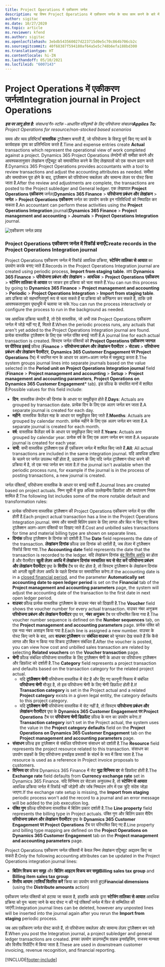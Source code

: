 ```yaml
---
title: Project Operations में एकीकरण जर्नल
description: यह विषय Project Operations में एकीकरण जर्नल के साथ काम करने के बारे में जानकारी प्रदान करता है.
author: sigitac
ms.date: 10/27/2020
ms.topic: article
ms.reviewer: kfend
ms.author: sigitac
ms.openlocfilehash: 3ebdb543560027d223715d0e5c70c864b706cb2c
ms.sourcegitcommit: 40f68387f594180af64a5e5c748b6efa188bd300
ms.translationtype: HT
ms.contentlocale: hi-IN
ms.lasthandoff: 05/10/2021
ms.locfileid: "6007143"
---
```

# <a name="integration-journal-in-project-operations"></a><span data-ttu-id="282ba-103">Project Operations में एकीकरण जर्नल</span><span class="sxs-lookup"><span data-stu-id="282ba-103">Integration journal in Project Operations</span></span>

<span data-ttu-id="282ba-104">_**इस पर लागू होता है:** संसाधन/गैर-स्टॉक -आधारित परिदृश्यों के लिए परियोजना संचालन_</span><span class="sxs-lookup"><span data-stu-id="282ba-104">_**Applies To:** Project Operations for resource/non-stocked based scenarios_</span></span>

<span data-ttu-id="282ba-105">समय और व्यय प्रविष्टियाँ **वास्तविक** ट्रांज़ैक्शन बनाती हैं, जो परियोजना के विरुद्ध पूर्ण किए गए कार्य के कार्यवाहक दृश्य का प्रतिनिधित्व करते हैं.</span><span class="sxs-lookup"><span data-stu-id="282ba-105">Time and expense entries create **Actual** transactions which represent the operational view of work completed against a project.</span></span> <span data-ttu-id="282ba-106">Dynamics 365 Project Operations लेनदेनों की समीक्षा करने और आवश्यकतानुसार लेखांकन एट्रिब्यूट को समायोजित करने के लिए लेखापालों को एक साधन प्रदान करते हैं.</span><span class="sxs-lookup"><span data-stu-id="282ba-106">Dynamics 365 Project Operations provides accountants with a tool to review transactions and adjust the accounting attributes as needed.</span></span> <span data-ttu-id="282ba-107">समीक्षा और समायोजन पूरा होने के बाद, ट्रांज़ैक्शन को परियोजना सबलेज़र और सामान्य लेज़र पर पोस्ट किया जाता है.</span><span class="sxs-lookup"><span data-stu-id="282ba-107">After the review and adjustments are complete, the transactions are posted to the Project subledger and General ledger.</span></span> <span data-ttu-id="282ba-108">एक लेखापाल **Project Operations एकीकरण** जर्नल(**Dynamics 365 Finance** > **परियोजना प्रबंधन और लेखांकन** > **जर्नल** > **Project Operations एकीकरण** जर्नल का उपयोग करके इन गतिविधियों को निष्पादित कर सकता है.</span><span class="sxs-lookup"><span data-stu-id="282ba-108">An accountant can perform these activities using the **Project Operations Integration** journal(**Dynamics 365 Finance** > **Project management and accounting** > **Journals** > **Project Operations Integration** journal.</span></span>

![एकीकरण जर्नल प्रवाह](./media/IntegrationJournal.png)

### <a name="create-records-in-the-project-operations-integration-journal"></a><span data-ttu-id="282ba-110">Project Operations एकीकरण जर्नल में रिकॉर्ड बनाएँ</span><span class="sxs-lookup"><span data-stu-id="282ba-110">Create records in the Project Operations Integration journal</span></span>

<span data-ttu-id="282ba-111">Project Operations एकीकरण जर्नल में रिकॉर्ड आवधिक प्रक्रिया, **स्टेजिंग तालिका से आयात** का उपयोग करके बनाए जाते हैं.</span><span class="sxs-lookup"><span data-stu-id="282ba-111">Records in the Project Operations Integration journal are created using periodic process, **Import from staging table**.</span></span> <span data-ttu-id="282ba-112">आप **Dynamics 365 Finance** > **परियोजना प्रबंधन और लेखांकन** > **आवधिक** > **Project Operations एकीकरण** > **स्टेजिंग तालिका से आयात** पर जाकर इस प्रक्रिया को चला सकते हैं.</span><span class="sxs-lookup"><span data-stu-id="282ba-112">You can run this process by going to **Dynamics 365 Finance** > **Project management and accounting** > **Periodic** > **Project Operations Integration** > **Import from staging table**.</span></span> <span data-ttu-id="282ba-113">आप प्रक्रिया को सहभागितापूर्ण रूप से चला सकते हैं या प्रक्रिया को कॉन्फ़िगर कर सकते हैं, ताकि उसे आवश्यकतानुसार पृष्ठभूमि में चलाया जा सके.</span><span class="sxs-lookup"><span data-stu-id="282ba-113">You can run the process interactively or configure the process to run in the background as needed.</span></span>

<span data-ttu-id="282ba-114">जब आवधिक प्रक्रिया चलती है, तो ऐसे वास्तविक, जो अभी तक Project Operations एकीकरण जर्नल में जोड़े नहीं गए हैं, मिलते हैं.</span><span class="sxs-lookup"><span data-stu-id="282ba-114">When the periodic process runs, any actuals that aren't yet added to the Project Operations Integration journal are found.</span></span> <span data-ttu-id="282ba-115">प्रत्येक वास्तविक ट्रांज़ैक्शन के लिए एक जर्नल पंक्ति बनाई जाती है.</span><span class="sxs-lookup"><span data-stu-id="282ba-115">A journal line for each actual transaction is created.</span></span>
<span data-ttu-id="282ba-116">सिस्टम जर्नल पंक्तियों को **Project Operations एकीकरण जरनल पर पीरियड इकाई** फ़ील्ड (**Finance** > **परियोजना प्रबंधन और लेखांकन पैरामीटर** > **सेटअप** > **परियोजना प्रबंधन और लेखांकन पैरामीटर**, **Dynamics 365 Customer Engagement पर Project Operations** टैब) में चयनित मान के आधार पर अलग=अलग जर्नल में समूहबद्ध करता है.</span><span class="sxs-lookup"><span data-stu-id="282ba-116">The system groups journal lines into separate journals based on the value selected in the **Period unit on Project Operations Integration journal** field (**Finance** > **Project management and accounting** > **Setup** > **Project management and accounting parameters**, **Project Operations on Dynamics 365 Customer Engagement**\* tab).</span></span> <span data-ttu-id="282ba-117">इस फ़ील्ड के संभावित मानों में शामिल हैं:</span><span class="sxs-lookup"><span data-stu-id="282ba-117">Possible values for this field include:</span></span>

  - <span data-ttu-id="282ba-118">**दिन**: वास्तविक लेनदेन की दिनांक के आधार पर समूहीकृत होते हैं.</span><span class="sxs-lookup"><span data-stu-id="282ba-118">**Days**: Actuals are grouped by transaction date.</span></span> <span data-ttu-id="282ba-119">प्रत्येक दिन के लिए एक अलग जर्नल बन जाता है.</span><span class="sxs-lookup"><span data-stu-id="282ba-119">A separate journal is created for each day.</span></span>
  - <span data-ttu-id="282ba-120">**महीने**: वास्तविक कैलेंडर माह के आधार पर समूहीकृत किए जाते हैं.</span><span class="sxs-lookup"><span data-stu-id="282ba-120">**Months**: Actuals are grouped by calendar month.</span></span> <span data-ttu-id="282ba-121">प्रत्येक महीने के लिए एक अलग जर्नल बन जाता है.</span><span class="sxs-lookup"><span data-stu-id="282ba-121">A separate journal is created for each month.</span></span>
  - <span data-ttu-id="282ba-122">**वर्ष**: वास्तविक कैलेंडर वर्ष के आधार पर समूहीकृत किए जाते हैं.</span><span class="sxs-lookup"><span data-stu-id="282ba-122">**Years**: Actuals are grouped by calendar year.</span></span> <span data-ttu-id="282ba-123">प्रत्येक वर्ष के लिए एक अलग जर्नल बन जाता है.</span><span class="sxs-lookup"><span data-stu-id="282ba-123">A separate journal is created for each year.</span></span>
  - <span data-ttu-id="282ba-124">**सभी**: सभी वास्तविक ट्रांज़ैक्शन एक ही एकीकरण जर्नल में शामिल किए जाते हैं.</span><span class="sxs-lookup"><span data-stu-id="282ba-124">**All**: All actual transactions are included in the same integration journal.</span></span> <span data-ttu-id="282ba-125">यदि आवधिक प्रक्रिया के चलने पर जर्नल उपलब्ध नहीं होता है, उदाहरण के लिए यदि जर्नल ट्रांज़ैक्शन पोस्ट करने की प्रक्रिया में है, तो एक नया जर्नल बन जाता है.</span><span class="sxs-lookup"><span data-stu-id="282ba-125">If the journal isn't available when the periodic process runs, for example if the journal is in the process of posting transactions, a new journal is created.</span></span>

<span data-ttu-id="282ba-126">जर्नल पंक्तियाँ, परियोजना वास्तविक के आधार पर बनाई जाती हैं.</span><span class="sxs-lookup"><span data-stu-id="282ba-126">Journal lines are created based on project actuals.</span></span> <span data-ttu-id="282ba-127">निम्न सूची में कुछ अधिक उल्लेखनीय डिफ़ॉल्ट और रूपांतरण नियम शामिल हैं:</span><span class="sxs-lookup"><span data-stu-id="282ba-127">The following list includes some of the more notable default and transformation rules:</span></span>

  - <span data-ttu-id="282ba-128">प्रत्येक परियोजना वास्तविक ट्रांज़ैक्शन की Project Operations एकीकरण जर्नल में एक पंक्ति होती है.</span><span class="sxs-lookup"><span data-stu-id="282ba-128">Each project actual transaction has a line in the Project Operations Integration journal.</span></span> <span data-ttu-id="282ba-129">समय और सामग्री बिलिंग प्रकार के लिए लागत और बिल न किए गए विक्रय ट्रांज़ैक्शन अलग-अलग पंक्तियों पर दिखाए जाते हैं.</span><span class="sxs-lookup"><span data-stu-id="282ba-129">Cost and unbilled sales transactions for time and material billing type are shown on separate lines.</span></span>
  - <span data-ttu-id="282ba-130">**दिनांक** फ़ील्ड ट्रांज़ैक्शन के दिनांक को दर्शाती है.</span><span class="sxs-lookup"><span data-stu-id="282ba-130">The **Date** field represents the date of the transaction.</span></span> <span data-ttu-id="282ba-131">**लेखांकन दिनांक** फ़ील्ड उस दिनांक को दर्शाती है, जब लेज़र में ट्रांज़ैक्शन रिकॉर्ड किया गया.</span><span class="sxs-lookup"><span data-stu-id="282ba-131">The **Accounting date** field represents the date that the transaction is recorded to the ledger.</span></span> <span data-ttu-id="282ba-132">यदि लेखांकन दिनांक [बंद वित्तीय अवधि](/dynamics365/finance/general-ledger/close-general-ledger-at-period-end) का होता है और पैरामीटर **खुली लेज़र अवधि में लेखांकन दिनांक स्वचालित रूप से सेट करें** **परियोजना प्रबंधन और लेखांकन पैरामीटर** पृष्ठ के **वित्तीय** टैब पर सेट होता है, तो सिस्टम ट्रांज़ैक्शन के लेखांकन दिनांक को अगली खुली लेज़र अवधि के पहले दिनांक पर समायोजित करेगा.</span><span class="sxs-lookup"><span data-stu-id="282ba-132">If the accounting date is in a [closed financial period](/dynamics365/finance/general-ledger/close-general-ledger-at-period-end), and the parameter **Automatically set accounting date to open ledger period** is set on the **Financial** tab of the **Project management and accounting parameters** page, the system will adjust the accounting date of the transaction to the first date in next open ledger period.</span></span>
  - <span data-ttu-id="282ba-133">**वाउचर** फ़ील्ड प्रत्येक वास्तविक ट्रांज़ैक्शन के वाउचर नंबर को दिखाती है.</span><span class="sxs-lookup"><span data-stu-id="282ba-133">The **Voucher** field shows the voucher number for every actual transaction.</span></span> <span data-ttu-id="282ba-134">वाउचर नंबर अनुक्रम **परियोजना प्रबंधन और लेखांकन पैरामीटर** पृष्ठ पर, **नंबर अनुक्रम** टैब पर परिभाषित किया गया है.</span><span class="sxs-lookup"><span data-stu-id="282ba-134">The voucher number sequence is defined on the **Number sequences** tab, on the **Project management and accounting parameters** page.</span></span> <span data-ttu-id="282ba-135">प्रत्येक पंक्ति को एक नया नंबर असाइन किया गया है.</span><span class="sxs-lookup"><span data-stu-id="282ba-135">Each line is assigned a new number.</span></span> <span data-ttu-id="282ba-136">वाउचर के पोस्ट किए जाने के बाद, आप **वाउचर ट्रांज़ैक्शन** पर **संबंधित वाउचर** को चुनकर देख सकते हैं कि कैसे लागत और बिल न किया गया विक्रय ट्रांज़ैक्शन संबंधित हैं.</span><span class="sxs-lookup"><span data-stu-id="282ba-136">After the voucher is posted, you can view how cost and unbilled sales transaction are related by selecting **Related vouchers** on the **Voucher transaction** page.</span></span>
  - <span data-ttu-id="282ba-137">**श्रेणी** फ़ील्ड संबंधित परियोजना वास्तविक के लिए ट्रांज़ैक्शन श्रेणी के आधार पर परियोजना ट्रांज़ैक्शन और डिफ़ॉल्ट को दर्शाती है.</span><span class="sxs-lookup"><span data-stu-id="282ba-137">The **Category** field represents a project transaction and defaults based on the transaction category for the related project actual.</span></span>
    - <span data-ttu-id="282ba-138">यदि **ट्रांज़ैक्शन श्रेणी** परियोजना वास्तविक में सेट है और दिए गए कानूनी निकाय में संबंधित **परियोजना श्रेणी** मौजूद है, तो इस परियोजना श्रेणी के लिए श्रेणी डिफ़ॉल्ट होती है.</span><span class="sxs-lookup"><span data-stu-id="282ba-138">If **Transaction category** is set in the Project actual and a related **Project category** exists in a given legal entity, the category defaults to this project category.</span></span>
    - <span data-ttu-id="282ba-139">यदि **ट्रांज़ैक्शन श्रेणी** परियोजना वास्तविक में सेट नहीं है, तो सिस्टम **परियोजना प्रबंधन और लेखांकन पैरामीटर** पृष्ठ के **Dynamics 365 Customer Engagement पर Project Operations** टैब पर **परियोजना श्रेणी डिफ़ॉल्ट** फ़ील्ड के मान का उपयोग करेगा.</span><span class="sxs-lookup"><span data-stu-id="282ba-139">If **Transaction category** isn't set in the Project actual, the system uses the value in the **Project category defaults** field on the **Project Operations on Dynamics 365 Customer Engagement** tab on the **Project management and accounting parameters** page.</span></span>
  - <span data-ttu-id="282ba-140">**संसाधन** फ़ील्ड इस ट्रांज़ैक्शन से संबंधित परियोजना संसाधन को दर्शाती है.</span><span class="sxs-lookup"><span data-stu-id="282ba-140">The **Resource** field represents the project resource related to this transaction.</span></span> <span data-ttu-id="282ba-141">संसाधन का उपयोग ग्राहकों के लिए परियोजना इनवॉइस प्रस्तावों के संदर्भ के रूप में किया जाता है.</span><span class="sxs-lookup"><span data-stu-id="282ba-141">The resource is used as a reference in Project invoice proposals to customers.</span></span>
  - <span data-ttu-id="282ba-142">**विनिमय दर** फ़ील्ड Dynamics 365 Finance में सेट **मुद्रा विनिमय दर** से डिफ़ॉल्ट होती है.</span><span class="sxs-lookup"><span data-stu-id="282ba-142">The **Exchange rate** field defaults from **Currency exchange rate** set in Dynamics 365 Finance.</span></span> <span data-ttu-id="282ba-143">यदि विनिमय दर सेटअप अनुपलब्ध है, तो **स्टेजिंग से आयात** आवधिक प्रक्रिया जर्नल में रिकॉर्ड नहीं जोड़ेगी और जॉब निष्पादन लॉग में एक त्रुटि संदेश जोड़ा जाएगा.</span><span class="sxs-lookup"><span data-stu-id="282ba-143">If the exchange rate setup is missing, the **Import from staging** periodic process won't add the record to a journal and an error message will be added to the job execution log.</span></span>
  - <span data-ttu-id="282ba-144">**पंक्ति गुण** फ़ील्ड परियोजना वास्तविक में बिलिंग प्रकार दर्शाती है.</span><span class="sxs-lookup"><span data-stu-id="282ba-144">The **Line property** field represents the billing type in Project actuals.</span></span> <span data-ttu-id="282ba-145">पंक्ति गुण और बिलिंग प्रकार मैपिंग **परियोजना प्रबंधन और लेखांकन पैरामीटर** पृष्ठ के **Dynamics 365 Customer Engagement पर Project Operations** टैब पर परिभाषित किए गए हैं.</span><span class="sxs-lookup"><span data-stu-id="282ba-145">Line property and billing type mapping are defined on the **Project Operations on Dynamics 365 Customer Engagement** tab on the **Project management and accounting parameters** page.</span></span>

<span data-ttu-id="282ba-146">Project Operations एकीकरण जर्नल पंक्तियों में केवल निम्न लेखांकन एट्रिब्यूट अद्यतन किए जा सकते हैं:</span><span class="sxs-lookup"><span data-stu-id="282ba-146">Only the following accounting attributes can be updated in the Project Operations integration journal lines:</span></span>

- <span data-ttu-id="282ba-147">**बिलिंग विक्रय कर समूह** और **बिलिंग आइटम विक्रय कर समूह**</span><span class="sxs-lookup"><span data-stu-id="282ba-147">**Billing sales tax group** and **Billing item sales tax group**</span></span>
- <span data-ttu-id="282ba-148">**वित्तीय आयाम** (**राशियाँ वितरित करें** क्रिया का उपयोग करते हुए)</span><span class="sxs-lookup"><span data-stu-id="282ba-148">**Financial dimensions** (using the **Distribute amounts** action)</span></span>

<span data-ttu-id="282ba-149">एकीकरण जर्नल पंक्तियों को हटाया जा सकता है, हालांकि आपके द्वारा **स्टेजिंग तालिका से आयात** आवधिक प्रक्रिया को पुनः चलाए जाने के बाद पोस्ट न की गई पंक्तियाँ जर्नल में फिर से सम्मिलित की जाएंगी.</span><span class="sxs-lookup"><span data-stu-id="282ba-149">Integration journal lines can be deleted, however any unposted lines will be inserted into the journal again after you rerun the **Import from staging** periodic process.</span></span>

<span data-ttu-id="282ba-150">जब आप एकीकरण जर्नल पोस्ट करते हैं, तो परियोजना सबलेज़र और सामान्य लेज़र ट्रांज़ैक्शन बन जाते हैं.</span><span class="sxs-lookup"><span data-stu-id="282ba-150">When you post the Integration journal, a project subledger and general ledger transactions are created.</span></span> <span data-ttu-id="282ba-151">इनका उपयोग डाउनस्ट्रीम ग्राहक इनवॉइसिंग, राजस्व मान्यता और वित्तीय रिपोर्टिंग में किया जाता है.</span><span class="sxs-lookup"><span data-stu-id="282ba-151">These are used in downstream customer invoicing, revenue recognition, and financial reporting.</span></span>


[!INCLUDE[footer-include](../includes/footer-banner.md)]